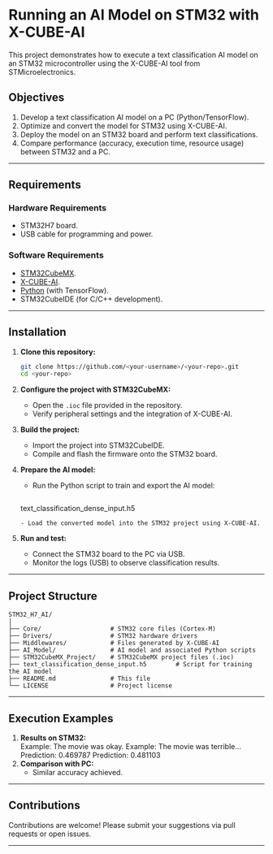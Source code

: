
# **Running an AI Model on STM32 with X-CUBE-AI**  

This project demonstrates how to execute a text classification AI model on an STM32 microcontroller using the X-CUBE-AI tool from STMicroelectronics.  

## **Objectives**  
1. Develop a text classification AI model on a PC (Python/TensorFlow).  
2. Optimize and convert the model for STM32 using X-CUBE-AI.  
3. Deploy the model on an STM32 board and perform text classifications.  
4. Compare performance (accuracy, execution time, resource usage) between STM32 and a PC.  

---

## **Requirements**  
### **Hardware Requirements**  
- STM32H7 board.  
- USB cable for programming and power.  

### **Software Requirements**  
- [STM32CubeMX](https://www.st.com/en/development-tools/stm32cubemx.html).  
- [X-CUBE-AI](https://www.st.com/en/embedded-software/x-cube-ai.html).  
- [Python](https://www.python.org/) (with TensorFlow).  
- STM32CubeIDE (for C/C++ development).  

---

## **Installation**  

1. **Clone this repository:**  
   ```bash
   git clone https://github.com/<your-username>/<your-repo>.git
   cd <your-repo>
   ```

2. **Configure the project with STM32CubeMX:**  
   - Open the `.ioc` file provided in the repository.  
   - Verify peripheral settings and the integration of X-CUBE-AI.  

3. **Build the project:**  
   - Import the project into STM32CubeIDE.  
   - Compile and flash the firmware onto the STM32 board.  

4. **Prepare the AI model:**  
   - Run the Python script to train and export the AI model:  
     ```bash
    text_classification_dense_input.h5
     ```
   - Load the converted model into the STM32 project using X-CUBE-AI.  

5. **Run and test:**  
   - Connect the STM32 board to the PC via USB.  
   - Monitor the logs (USB) to observe classification results.  

---

## **Project Structure**  
```
STM32_H7_AI/
│
├── Core/                   # STM32 core files (Cortex-M)
├── Drivers/                # STM32 hardware drivers
├── Middlewares/            # Files generated by X-CUBE-AI
├── AI_Model/               # AI model and associated Python scripts
├── STM32CubeMX_Project/    # STM32CubeMX project files (.ioc)
├── text_classification_dense_input.h5        # Script for training the AI model
├── README.md               # This file
└── LICENSE                 # Project license
```

---

## **Execution Examples**  

1. **Results on STM32:**  
   Example: The movie was okay.
   Example: The movie was terrible...
   Prediction: 0.469787
   Prediction: 0.481103
2. **Comparison with PC:**  
   - Similar accuracy achieved.  

---

## **Contributions**  
Contributions are welcome! Please submit your suggestions via pull requests or open issues.  

---

